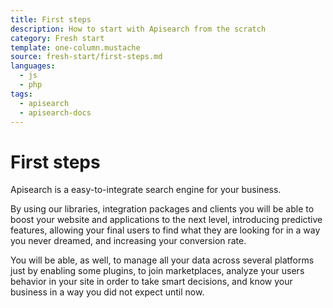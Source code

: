 ```yaml
---
title: First steps
description: How to start with Apisearch from the scratch
category: Fresh start
template: one-column.mustache
source: fresh-start/first-steps.md
languages: 
  - js
  - php
tags:
  - apisearch
  - apisearch-docs
---
```


# First steps

Apisearch is a easy-to-integrate search engine for your business.

By using our libraries, integration packages and clients you will be able to
boost your website and applications to the next level, introducing predictive 
features, allowing your final users to find what they are looking for in a way 
you never dreamed, and increasing your conversion rate.

You will be able, as well, to manage all your data across several platforms just
by enabling some plugins, to join marketplaces, analyze your users behavior in 
your site in order to take smart decisions, and know your business in a way you
did not expect until now.